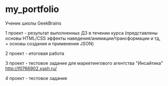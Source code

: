 # my_portfolio
Ученик школы GeekBrains

1 проект - результат выполненных ДЗ в течении курса (представлены основы HTML/CSS эффекты наведения/анимации/трансформации и тд, + основы создания и применения JSON)

2 проект - итоговая работа

3 проект - тестовое задание для маркетингового агентства "Инсайтика" http://f0766902.xsph.ru/

4 проект - тестовое задание